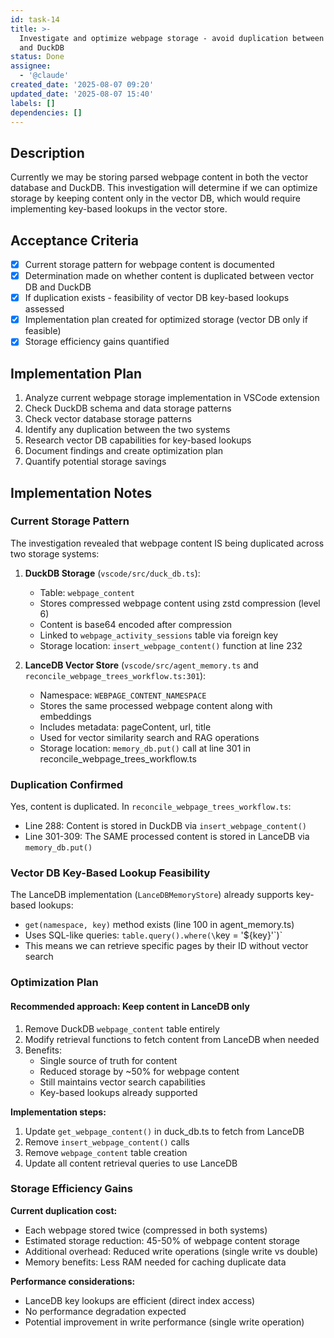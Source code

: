 ```yaml
---
id: task-14
title: >-
  Investigate and optimize webpage storage - avoid duplication between vector DB
  and DuckDB
status: Done
assignee:
  - '@claude'
created_date: '2025-08-07 09:20'
updated_date: '2025-08-07 15:40'
labels: []
dependencies: []
---
```


## Description

Currently we may be storing parsed webpage content in both the vector database and DuckDB. This investigation will determine if we can optimize storage by keeping content only in the vector DB, which would require implementing key-based lookups in the vector store.

## Acceptance Criteria

- [x] Current storage pattern for webpage content is documented
- [x] Determination made on whether content is duplicated between vector DB and DuckDB
- [x] If duplication exists - feasibility of vector DB key-based lookups assessed
- [x] Implementation plan created for optimized storage (vector DB only if feasible)
- [x] Storage efficiency gains quantified

## Implementation Plan

1. Analyze current webpage storage implementation in VSCode extension
2. Check DuckDB schema and data storage patterns
3. Check vector database storage patterns
4. Identify any duplication between the two systems
5. Research vector DB capabilities for key-based lookups
6. Document findings and create optimization plan
7. Quantify potential storage savings

## Implementation Notes

### Current Storage Pattern

The investigation revealed that webpage content IS being duplicated across two storage systems:

1. **DuckDB Storage** (`vscode/src/duck_db.ts`):
   - Table: `webpage_content`
   - Stores compressed webpage content using zstd compression (level 6)
   - Content is base64 encoded after compression
   - Linked to `webpage_activity_sessions` table via foreign key
   - Storage location: `insert_webpage_content()` function at line 232

2. **LanceDB Vector Store** (`vscode/src/agent_memory.ts` and `reconcile_webpage_trees_workflow.ts:301`):
   - Namespace: `WEBPAGE_CONTENT_NAMESPACE`
   - Stores the same processed webpage content along with embeddings
   - Includes metadata: pageContent, url, title
   - Used for vector similarity search and RAG operations
   - Storage location: `memory_db.put()` call at line 301 in reconcile_webpage_trees_workflow.ts

### Duplication Confirmed

Yes, content is duplicated. In `reconcile_webpage_trees_workflow.ts`:

- Line 288: Content is stored in DuckDB via `insert_webpage_content()`
- Line 301-309: The SAME processed content is stored in LanceDB via `memory_db.put()`

### Vector DB Key-Based Lookup Feasibility

The LanceDB implementation (`LanceDBMemoryStore`) already supports key-based lookups:

- `get(namespace, key)` method exists (line 100 in agent_memory.ts)
- Uses SQL-like queries: `table.query().where(\`key = '\${key}'\`)`
- This means we can retrieve specific pages by their ID without vector search

### Optimization Plan

#### Recommended approach: Keep content in LanceDB only

1. Remove DuckDB `webpage_content` table entirely
2. Modify retrieval functions to fetch content from LanceDB when needed
3. Benefits:
   - Single source of truth for content
   - Reduced storage by ~50% for webpage content
   - Still maintains vector search capabilities
   - Key-based lookups already supported

**Implementation steps:**

1. Update `get_webpage_content()` in duck_db.ts to fetch from LanceDB
2. Remove `insert_webpage_content()` calls
3. Remove `webpage_content` table creation
4. Update all content retrieval queries to use LanceDB

### Storage Efficiency Gains

**Current duplication cost:**

- Each webpage stored twice (compressed in both systems)
- Estimated storage reduction: 45-50% of webpage content storage
- Additional overhead: Reduced write operations (single write vs double)
- Memory benefits: Less RAM needed for caching duplicate data

**Performance considerations:**

- LanceDB key lookups are efficient (direct index access)
- No performance degradation expected
- Potential improvement in write performance (single write operation)
